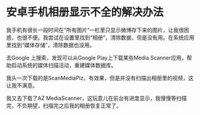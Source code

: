 # 安卓手机相册显示不全的解决办法

我手机有很长一段时间在“所有图片”一栏里只显示微博存下来的图片，让我很困惑，也很不便。我尝试在设置里找到“相册”，清除数据，但是没有用。在系统应用里找到“媒体存储”，清除数据也没用。

去Google 上搜索，发现可以从Google Play上下载某些Media Scanner应用，帮助启动系统的媒体扫描活动，重建媒体数据库。

我头一次下载的是ScanMediaPiz，有效果，但是并没有扫描出相册里的视频，这让我不满意。

我又去下载了AZ MediaScanner，这玩意儿在前台有进度显示，我慢慢等扫描完，不负期望，扫描完之后我的相册恢复正常了。